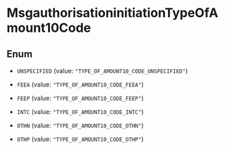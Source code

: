 

# MsgauthorisationinitiationTypeOfAmount10Code

## Enum


* `UNSPECIFIED` (value: `"TYPE_OF_AMOUNT10_CODE_UNSPECIFIED"`)

* `FEEA` (value: `"TYPE_OF_AMOUNT10_CODE_FEEA"`)

* `FEEP` (value: `"TYPE_OF_AMOUNT10_CODE_FEEP"`)

* `INTC` (value: `"TYPE_OF_AMOUNT10_CODE_INTC"`)

* `OTHN` (value: `"TYPE_OF_AMOUNT10_CODE_OTHN"`)

* `OTHP` (value: `"TYPE_OF_AMOUNT10_CODE_OTHP"`)



